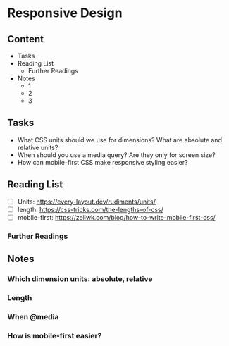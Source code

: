 # Responsive Design

## Content
- Tasks
- Reading List
  - Further Readings
- Notes
  - 1
  - 2
  - 3

## Tasks
  - What CSS units should we use for dimensions? What are absolute and relative units?
  - When should you use a media query? Are they only for screen size?
  - How can mobile-first CSS make responsive styling easier?

## Reading List
- [ ] Units: <https://every-layout.dev/rudiments/units/>
- [ ] length: <https://css-tricks.com/the-lengths-of-css/>
- [ ] mobile-first: <https://zellwk.com/blog/how-to-write-mobile-first-css/>

### Further Readings

## Notes

### Which dimension units: absolute, relative

### Length

### When @media

### How is mobile-first easier?



